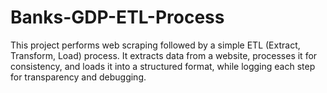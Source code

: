 # Banks-GDP-ETL-Process
This project performs web scraping followed by a simple ETL (Extract, Transform, Load) process. It extracts data from a website, processes it for consistency, and loads it into a structured format, while logging each step for transparency and debugging.
